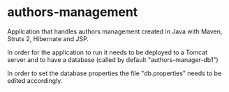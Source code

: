 # authors-management
Application that handles authors management created in Java with Maven, Struts 2, Hibernate and JSP.

In order for the application to run it needs to be deployed to a Tomcat server and to have a database (called by default "authors-manager-db1")

In order to set the database properties the file "db.properties" needs to be edited accordingly.
